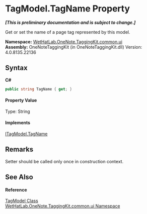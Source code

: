 # TagModel.TagName Property 
 _**\[This is preliminary documentation and is subject to change.\]**_

Get or set the name of a page tag represented by this model.

**Namespace:**&nbsp;<a href="043a9407-ac38-b3ac-7348-a6090af495ad.md">WetHatLab.OneNote.TaggingKit.common.ui</a><br />**Assembly:**&nbsp;OneNoteTaggingKit (in OneNoteTaggingKit.dll) Version: 4.0.8135.22136

## Syntax

**C#**<br />
``` C#
public string TagName { get; }
```


#### Property Value
Type: String

#### Implements
<a href="536fe0d9-120e-df66-2111-09389964302c.md">ITagModel.TagName</a><br />

## Remarks
Setter should be called only once in construction context.

## See Also


#### Reference
<a href="c74fe645-91b2-831c-6869-763addf746aa.md">TagModel Class</a><br /><a href="043a9407-ac38-b3ac-7348-a6090af495ad.md">WetHatLab.OneNote.TaggingKit.common.ui Namespace</a><br />